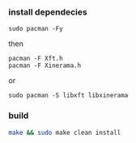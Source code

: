 ### install dependecies
```
sudo pacman -Fy
```
then
```
pacman -F Xft.h
pacman -F Xinerama.h
```
or
```
sudo pacman -S libxft libxinerama
```

### build
```bash
make && sudo make clean install
```
